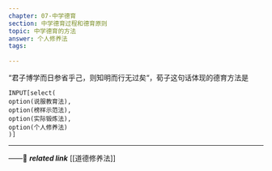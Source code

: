 ```yaml
---
chapter: 07-中学德育
section: 中学德育过程和德育原则
topic: 中学德育的方法
answer: 个人修养法
tags:
  
---
```


“君子博学而日参省乎己，则知明而行无过矣“，荀子这句话体现的德育方法是

```meta-bind
INPUT[select(
option(说服教育法),
option(榜样示范法),
option(实际锻炼法),
option(个人修养法)
)]
```

---
——🔗 ***related link*** [[道德修养法]]